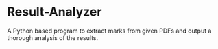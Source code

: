 # Result-Analyzer
A Python based program to extract marks from given PDFs and output a thorough analysis of the results.
